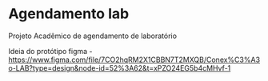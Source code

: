 # Agendamento lab

Projeto Acadêmico de agendamento de laboratório

Ideia do protótipo figma - https://www.figma.com/file/7CO2hqRM2X1CBBN7T2MXQB/Conex%C3%A3o-LAB?type=design&node-id=52%3A62&t=xPZO24EG5b4cMHvf-1
